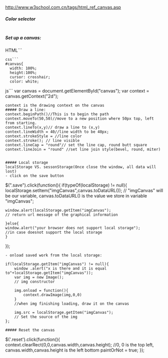 http://www.w3school.com.cn/tags/html_ref_canvas.asp

##### Color selector
```<input type="color" name="" value="" id="color-input">
```
##### Set up a canvas:
HTML```
<canvas id="canvas"></canvas>
```
css```
#canvas{
  width: 100%;
  height:100%;
  cursor: crosshair;
  color: white;
```
js```
var canvas = document.getElementById("canvas");
var context = canvas.getContext("2d");
```
context is the drawing context on the canvas
##### Draw a line:
context.beginPath()//This is to begin the path
context.moveTo(50,50)//move to a new position where 50px top, left from starting.
context.lineTo(x,y)// draw a line to (x,y)
context.lineWidth = 40//line width to be 40px;
context.strokeStyle = //line color
context.stroke(); // line visible
context.lineCap = "round"// set the line cap, round butt square
context.lineJoin = "round" //set line join style(bevel, round, miter)


##### Local storage
localStorage VS. sessonStorage(Once close the window, all data will lost)
- click on the save button
```
$(".save").click(function(){
	if(typeOf(localStorage) != null){
	localStorage.setItem("imgCanvas",canvas.toDataURL());
	// "imgCanvas" will be our variable, canvas.toDataURL() is the value we store in variable "imgCanvas";

	window.alert(localStorage.getItem("imgCanvas");
	// return url message of the graphical information

	}else{
	window.alert("your browser does not support local storage");
	//in case doesnot support the local storage
	}
});


```
- onload saved work from the local storage:
```
	if(localStorage.getItem("imgCanvas") != null){
		window .alert("x is there and it is equal to"+localStorage.getItem("imgCanvas"));
		var img = new Image();
		// img constructor

		img.onload = function(){
			context.drawImage(img,0,0)
		}
		//when img finishing loading, draw it on the canvas

		img.src = localStorage.getItem("imgCanvas");
		// Set the source of the img
	};

```
##### Reset the canvas
```
$('.reset').click(function(){
	context.clearRect(0,0,canvas.width,canvas.height);
	//0, 0 is the top left, canvas.width,canvas.height is the left bottom
	paintOrNot = true;
});
```
